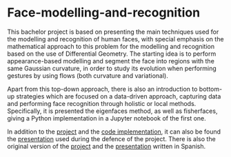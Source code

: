 # Face-modelling-and-recognition
This bachelor project is based on presenting the main techniques used for the modelling and recognition of human faces, with special emphasis on the mathematical approach to this problem for the modelling and recognition based on the use of Differential Geometry. The starting idea is to perform appearance-based modelling and segment the face into regions with the same Gaussian curvature, in order to study its evolution when performing gestures by using flows (both curvature and variational).

Apart from this top-down approach, there is also an introduction to bottom-up strategies which are focused on a data-driven approach, capturing data and performing face recognition through holistic or local methods. Specifically, it is presented the eigenfaces method, as well as fisherfaces, giving a Python implementation in a Jupyter notebook of the first one.

In addition to the [project](./Project.pdf) and the [code implementation](./Eigenfaces.ipynb), it can also be found the [presentation](./Presentation.pdf) used during the defence of the project. There is also the original version of the [project](./SpanishProject.pdf) and the [presentation](./SpanishPresentation.pdf) written in Spanish.
